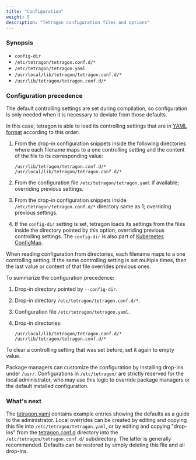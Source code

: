 ```yaml
---
title: "Configuration"
weight: 5
description: "Tetragon configuration files and options"
---
```


### Synopsis

- `config-dir`
- `/etc/tetragon/tetragon.conf.d/*`
- `/etc/tetragon/tetragon.yaml`
- `/usr/local/lib/tetragon/tetragon.conf.d/*`
- `/usr/lib/tetragon/tetragon.conf.d/*`

### Configuration precedence

The default controlling settings are set during compilation, so configuration
is only needed when it is necessary to deviate from those defaults.

In this case, tetragon is able to load its controlling settings that are in
[YAML format](https://yaml.org/) according to this order:

1. From the drop-in configuration snippets inside the following directories
   where each filename maps to a one controlling setting and the content of the
   file to its corresponding value:

   `/usr/lib/tetragon/tetragon.conf.d/*`
   `/usr/local/lib/tetragon/tetragon.conf.d/*`

2. From the configuration file `/etc/tetragon/tetragon.yaml` if available;
   overriding previous settings.

3. From the drop-in configuration snippets inside
   `/etc/tetragon/tetragon.conf.d/*` directory same as 1; overriding previous
   settings.

4. If the `config-dir` setting is set, tetragon loads its settings from the
   files inside the directory pointed by this option; overriding previous
   controlling settings. The `config-dir` is also part of [Kubernetes
   ConfigMap](https://kubernetes.io/docs/concepts/configuration/configmap/).

When reading configuration from directories, each filename maps to a one
controlling setting. If the same controlling setting is set multiple times,
then the last value or content of that file overrides previous ones.

To summarize the configuration precedence:

1. Drop-in directory pointed by `--config-dir`.

2. Drop-in directory `/etc/tetragon/tetragon.conf.d/*`.

3. Configuration file `/etc/tetragon/tetragon.yaml`.

4. Drop-in directories:

   `/usr/local/lib/tetragon/tetragon.conf.d/*`
   `/usr/lib/tetragon/tetragon.conf.d/*`


To clear a controlling setting that was set before, set it again to empty value.

Package managers can customize the configuration by installing drop-ins under
`/usr/`. Configurations in `/etc/tetragon/` are strictly reserved for the local
administrator, who may use this logic to override package managers or the
default installed configuration.

### What's next

The [tetragon.yaml](https://github.com/cilium/tetragon/blob/main/examples/configuration/tetragon.yaml)
contains example entries showing the defaults as a guide to the administrator.
Local overrides can be created by editing and copying this file into
`/etc/tetragon/tetragon.yaml`, or by editing and copying "drop-ins" from the
[tetragon.conf.d](https://github.com/cilium/tetragon/tree/main/examples/configuration/tetragon.conf.d)
directory into the `/etc/tetragon/tetragon.conf.d/` subdirectory. The latter is
generally recommended. Defaults can be restored by simply deleting this file
and all drop-ins.

